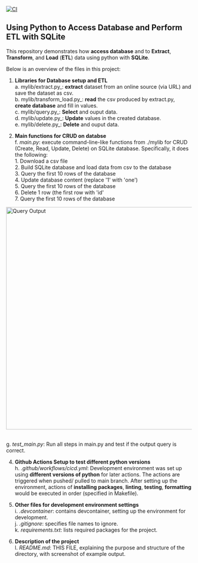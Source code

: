 [![CI](https://github.com/nogibjj/SQLite_YCLiu/actions/workflows/cicd.yml/badge.svg)](https://github.com/nogibjj/SQLite_YCLiu/actions/workflows/cicd.yml)
## Using Python to Access Database and Perform ETL with SQLite

This repository demonstrates how **access database** and to **Extract**, **Transform**, and **Load** (**ETL**) data using python with **SQLite**.

Below is an overview of the files in this project:

1. **Libraries for Database setup and ETL**
   <br>a. mylib/extract.py_: **extract** dataset from an online source (via URL) and save the dataset as csv.
   <br>b. mylib/transform_load.py_: **read** the csv produced by extract.py, **create database** and fill in values.
   <br>c. mylib/query.py_: **Select** and ouput data.
   <br>d. mylib/update.py_: **Update** values in the created database.
   <br>e. mylib/delete.py_: **Delete** and ouput data.
   

3. **Main functions for CRUD on databse**
   <br>f. _main.py_: execute command-line-like functions from ./mylib for CRUD (Create, Read, Update, Delete) on SQLite database. Specifically, it does the following:
<br>       1. Download a csv file
<br>       2. Build SQLite database and load data from csv to the database
<br>       3. Query the first 10 rows of the database
<br>       4. Update database content (replace '1' with 'one')
<br>       5. Query the first 10 rows of the database
<br>       6. Delete 1 row (the first row with 'id'
<br>       7. Query the first 10 rows of the database
<img width="602" alt="Query Output" src="https://github.com/nogibjj/SQLite_YCLiu/assets/46064664/71fec719-c3d2-4e1e-a9ce-c8e2a6940480">           

   <br>g. _test_main.py_: Run all steps in main.py and test if the output query is correct.
   
4. **Github Actions Setup to test different python versions**
  <br>h. _.github/workflows/cicd.yml_: Development environment was set up using **different versions of python** for later actions. The actions are triggered when pushed/ pulled to main branch. After setting up the environment, actions of **installing packages**, **linting**, **testing**, **formatting** would be executed in order (specified in Makefile). 

5. **Other files for development environment settings**
  <br>i. _.devcontainer_: contains devcontainer, setting up the environment for development.
  <br>j. _.gitignore_: specifies file names to ignore.
  <br>k. _requirements.txt_: lists required packages for the project.

6. **Description of the project**
   <br>l. _README.md_: THIS FILE, explaining the purpose and structure of the directory, with screenshot of example output.


